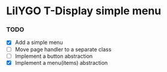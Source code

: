 # LilYGO T-Display simple menu

### TODO

- [x] Add a simple menu
- [ ] Move page handler to a separate class
- [ ] Implement a button abstraction
- [x] Implement a menu(items) abstraction